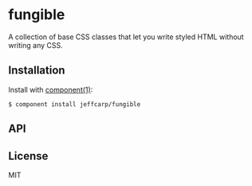 
# fungible

  A collection of base CSS classes that let you write styled HTML without writing any CSS.

## Installation

  Install with [component(1)](http://component.io):

    $ component install jeffcarp/fungible

## API



## License

  MIT

